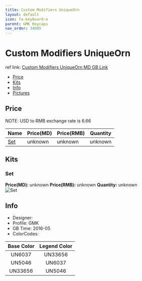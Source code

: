 ```yaml
---
title: Custom Modifiers UniqueOrn
layout: default
icon: fa-keyboard-o
parent: GMK Keycaps
nav_order: 34085
---
```


# Custom Modifiers UniqueOrn

ref link: [Custom Modifiers UniqueOrn MD GB Link](https://www.massdrop.com/buy/gmk-custom-modifiers-keycap-set)

* [Price](#price)
* [Kits](#kits)
* [Info](#info)
* [Pictures](#pictures)


## Price  
NOTE: USD to RMB exchange rate is 6.66

| Name          | Price(MD)    |  Price(RMB) | Quantity |
| ------------- | ------------ |  ---------- | -------- |
|[Set](#set)|unknown|unknown|unknown|


## Kits
### Set
**Price(MD):** unknown    **Price(RMB):** unknown    **Quantity:** unknown  
<img src="{{ 'assets/images/gmk-keycaps/custommodifiersuniqueorn/kits_pics/set.jpg' | relative_url }}" alt="Set" class="image featured">


## Info
* Designer: 
* Profile: GMK 
* GB Time: 2016-05
* ColorCodes:  

|Base Color     | Legend Color
| :-------------: | :------------:
|UN6037|UN33656
|UN5046|UN6037
|UN33656|UN5046
